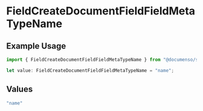 # FieldCreateDocumentFieldFieldMetaTypeName

## Example Usage

```typescript
import { FieldCreateDocumentFieldFieldMetaTypeName } from "@documenso/sdk-typescript/models/operations";

let value: FieldCreateDocumentFieldFieldMetaTypeName = "name";
```

## Values

```typescript
"name"
```